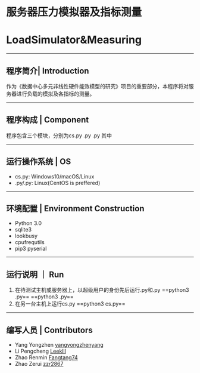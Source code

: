 # 服务器压力模拟器及指标测量
# LoadSimulator&Measuring
- - -
## 程序简介| Introduction
作为《数据中心多元非线性硬件能效模型的研究》项目的重要部分，本程序将对服务器进行负载的模拟及各指标的测量。
- - -
## 程序构成 | Component
程序包含三个模块，分别为cs.py .py .py
其中
- - -
## 运行操作系统 | OS
* cs.py: Windows10/macOS/Linux
* .py/.py: Linux(CentOS is preffered)
- - -
## 环境配置 | Environment Construction
* Python 3.0
* sqlite3
* lookbusy
* cpufrequtils
* pip3 pyserial
- - -
## 运行说明 ｜ Run
1. 在待测试主机或服务器上，以超级用户的身份先后运行.py和.py
==python3 .py==
==python3 .py==
2. 在另一台主机上运行cs.py
==python3 cs.py==

- - -
## 编写人员 | Contributors
* Yang Yongzhen [yangyongzhenyang][1]
* Li Pengcheng [Leeklll][2]
* Zhao Renmin [Fangtang74][3]
* Zhao Zerui [zzr2867][4]

[1]: https://github.com/yangyongzhenyang
[2]: https://github.com/Leeklll
[3]: https://github.com/Fangtang74
[4]: https://github.com/zzr2867
